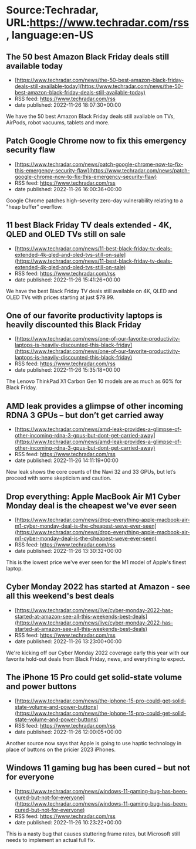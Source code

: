 # Source:Techradar, URL:https://www.techradar.com/rss, language:en-US

## The 50 best Amazon Black Friday deals still available today
 - [https://www.techradar.com/news/the-50-best-amazon-black-friday-deals-still-available-today](https://www.techradar.com/news/the-50-best-amazon-black-friday-deals-still-available-today)
 - RSS feed: https://www.techradar.com/rss
 - date published: 2022-11-26 18:07:30+00:00

We have the 50 best Amazon Black Friday deals still available on TVs, AirPods, robot vacuums, tablets and more.

## Patch Google Chrome now to fix this emergency security flaw
 - [https://www.techradar.com/news/patch-google-chrome-now-to-fix-this-emergency-security-flaw](https://www.techradar.com/news/patch-google-chrome-now-to-fix-this-emergency-security-flaw)
 - RSS feed: https://www.techradar.com/rss
 - date published: 2022-11-26 16:00:36+00:00

Google Chrome patches high-severity zero-day vulnerability relating to a "heap buffer" overflow.

## 11 best Black Friday TV deals extended - 4K, QLED and OLED TVs still on sale
 - [https://www.techradar.com/news/11-best-black-friday-tv-deals-extended-4k-qled-and-oled-tvs-still-on-sale](https://www.techradar.com/news/11-best-black-friday-tv-deals-extended-4k-qled-and-oled-tvs-still-on-sale)
 - RSS feed: https://www.techradar.com/rss
 - date published: 2022-11-26 15:41:26+00:00

We have the best Black Friday TV deals still available on 4K, QLED and OLED TVs with prices starting at just $79.99.

## One of our favorite productivity laptops is heavily discounted this Black Friday
 - [https://www.techradar.com/news/one-of-our-favorite-productivity-laptops-is-heavily-discounted-this-black-friday](https://www.techradar.com/news/one-of-our-favorite-productivity-laptops-is-heavily-discounted-this-black-friday)
 - RSS feed: https://www.techradar.com/rss
 - date published: 2022-11-26 15:35:18+00:00

The Lenovo ThinkPad X1 Carbon Gen 10 models are as much as 60% for Black Friday.

## AMD leak provides a glimpse of other incoming RDNA 3 GPUs – but don’t get carried away
 - [https://www.techradar.com/news/amd-leak-provides-a-glimpse-of-other-incoming-rdna-3-gpus-but-dont-get-carried-away](https://www.techradar.com/news/amd-leak-provides-a-glimpse-of-other-incoming-rdna-3-gpus-but-dont-get-carried-away)
 - RSS feed: https://www.techradar.com/rss
 - date published: 2022-11-26 14:11:19+00:00

New leak shows the core counts of the Navi 32 and 33 GPUs, but let’s proceed with some skepticism and caution.

## Drop everything: Apple MacBook Air M1 Cyber Monday deal is the cheapest we've ever seen
 - [https://www.techradar.com/news/drop-everything-apple-macbook-air-m1-cyber-monday-deal-is-the-cheapest-weve-ever-seen](https://www.techradar.com/news/drop-everything-apple-macbook-air-m1-cyber-monday-deal-is-the-cheapest-weve-ever-seen)
 - RSS feed: https://www.techradar.com/rss
 - date published: 2022-11-26 13:30:32+00:00

This is the lowest price we've ever seen for the M1 model of Apple's finest laptop.

## Cyber Monday 2022 has started at Amazon - see all this weekend's best deals
 - [https://www.techradar.com/news/live/cyber-monday-2022-has-started-at-amazon-see-all-this-weekends-best-deals](https://www.techradar.com/news/live/cyber-monday-2022-has-started-at-amazon-see-all-this-weekends-best-deals)
 - RSS feed: https://www.techradar.com/rss
 - date published: 2022-11-26 13:23:00+00:00

We're kicking off our Cyber Monday 2022 coverage early this year with our favorite hold-out deals from Black Friday, news, and everything to expect.

## The iPhone 15 Pro could get solid-state volume and power buttons
 - [https://www.techradar.com/news/the-iphone-15-pro-could-get-solid-state-volume-and-power-buttons](https://www.techradar.com/news/the-iphone-15-pro-could-get-solid-state-volume-and-power-buttons)
 - RSS feed: https://www.techradar.com/rss
 - date published: 2022-11-26 12:00:05+00:00

Another source now says that Apple is going to use haptic technology in place of buttons on the pricier 2023 iPhones.

## Windows 11 gaming bug has been cured – but not for everyone
 - [https://www.techradar.com/news/windows-11-gaming-bug-has-been-cured-but-not-for-everyone](https://www.techradar.com/news/windows-11-gaming-bug-has-been-cured-but-not-for-everyone)
 - RSS feed: https://www.techradar.com/rss
 - date published: 2022-11-26 10:23:22+00:00

This is a nasty bug that causes stuttering frame rates, but Microsoft still needs to implement an actual full fix.

